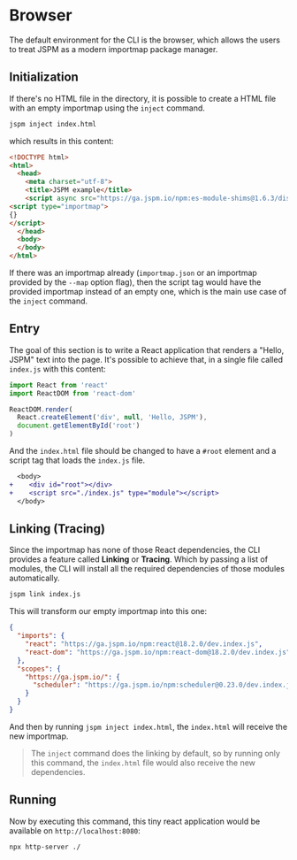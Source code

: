 # Browser
The default environment for the CLI is the browser, which allows the users to
treat JSPM as a modern importmap package manager.

## Initialization

If there's no HTML file in the directory, it is possible to create a HTML file with an
empty importmap using the `inject` command.

```sh
jspm inject index.html
```
which results in this content:

```html
<!DOCTYPE html>
<html>
  <head>
    <meta charset="utf-8">
    <title>JSPM example</title>
    <script async src="https://ga.jspm.io/npm:es-module-shims@1.6.3/dist/es-module-shims.js" crossorigin="anonymous"></script>
<script type="importmap">
{}
</script>
  </head>
  <body>
  </body>
</html>
```
If there was an importmap already (`importmap.json` or an importmap provided by
the `--map` option flag), then the script tag would have the provided importmap
instead of an empty one, which is the main use case of the `inject` command.

## Entry
The goal of this section is to write a React application that renders a "Hello,
JSPM" text into the page. It's possible to achieve that, in a single file called
`index.js` with this content:
```js
import React from 'react'
import ReactDOM from 'react-dom'

ReactDOM.render(
  React.createElement('div', null, 'Hello, JSPM'),
  document.getElementById('root')
)
```
And the `index.html` file should be changed to have a `#root` element and a
script tag that loads the `index.js` file.
```diff
  <body>
+    <div id="root"></div>
+    <script src="./index.js" type="module"></script>
  </body>
```

## Linking (Tracing)

Since the importmap has none of those React dependencies, the CLI provides a
feature called **Linking** or **Tracing**. Which by passing a list of modules,
the CLI will install all the required dependencies of those modules
automatically.
```sh
jspm link index.js
```
This will transform our empty importmap into this one:
```json
{
  "imports": {
    "react": "https://ga.jspm.io/npm:react@18.2.0/dev.index.js",
    "react-dom": "https://ga.jspm.io/npm:react-dom@18.2.0/dev.index.js"
  },
  "scopes": {
    "https://ga.jspm.io/": {
      "scheduler": "https://ga.jspm.io/npm:scheduler@0.23.0/dev.index.js"
    }
  }
}
```
And then by running `jspm inject index.html`, the `index.html` will receive the
new importmap.

> The `inject` command does the linking by default, so by running only this command, the `index.html` file would also receive the new dependencies.

## Running

Now by executing this command, this tiny react application would be available on
`http://localhost:8080`:

```sh
npx http-server ./
```
